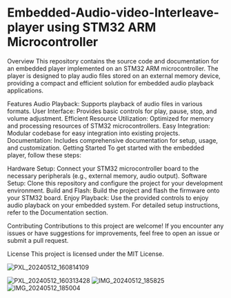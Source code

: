 # Embedded-Audio-video-Interleave-player using STM32 ARM Microcontroller
Overview
This repository contains the source code and documentation for an embedded player implemented on an STM32 ARM microcontroller. The player is designed to play audio files stored on an external memory device, providing a compact and efficient solution for embedded audio playback applications.

Features
Audio Playback: Supports playback of audio files in various formats.
User Interface: Provides basic controls for play, pause, stop, and volume adjustment.
Efficient Resource Utilization: Optimized for memory and processing resources of STM32 microcontrollers.
Easy Integration: Modular codebase for easy integration into existing projects.
Documentation: Includes comprehensive documentation for setup, usage, and customization.
Getting Started
To get started with the embedded player, follow these steps:

Hardware Setup: Connect your STM32 microcontroller board to the necessary peripherals (e.g., external memory, audio output).
Software Setup: Clone this repository and configure the project for your development environment.
Build and Flash: Build the project and flash the firmware onto your STM32 board.
Enjoy Playback: Use the provided controls to enjoy audio playback on your embedded system.
For detailed setup instructions, refer to the Documentation section.

Contributing
Contributions to this project are welcome! If you encounter any issues or have suggestions for improvements, feel free to open an issue or submit a pull request.

License 
This project is licensed under the MIT License.


![PXL_20240512_160814109](https://github.com/deep002993/Embedded-Audio-video-Interleave-player/assets/36511732/da6228b7-8e43-4f45-828b-d756cb1f21f9)


![PXL_20240512_160313428](https://github.com/deep002993/Embedded-Audio-video-Interleave-player/assets/36511732/4c95bde6-c2f9-447c-ac51-05aa84e92447)
![IMG_20240512_185825](https://github.com/deep002993/Embedded-Audio-video-Interleave-player/assets/36511732/94cc6f5e-00ba-4cc6-b2c9-5da61e132a67)
![IMG_20240512_185004](https://github.com/deep002993/Embedded-Audio-video-Interleave-player/assets/36511732/172b1174-85e8-4fc8-b03b-ed64f93486fc)

